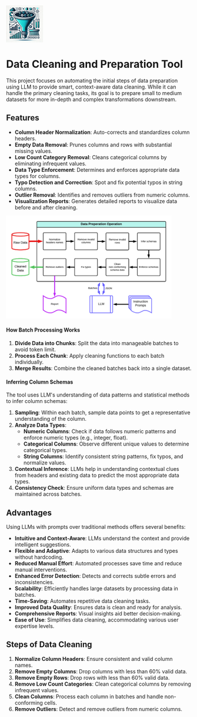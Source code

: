 <img src="appendix/icon.webp" width=100 height="auto">

# Data Cleaning and Preparation Tool
This project focuses on automating the initial steps of data preparation using LLM to provide smart, context-aware data cleaning. While it can handle the primary cleaning tasks, its goal is to prepare small to medium datasets for more in-depth and complex transformations downstream.

## Features
- **Column Header Normalization**: Auto-corrects and standardizes column headers.
- **Empty Data Removal**: Prunes columns and rows with substantial missing values.
- **Low Count Category Removal**: Cleans categorical columns by eliminating infrequent values.
- **Data Type Enforcement**: Determines and enforces appropriate data types for columns.
- **Typo Detection and Correction**: Spot and fix potential typos in string columns.
- **Outlier Removal**: Identifies and removes outliers from numeric columns.
- **Visualization Reports**: Generates detailed reports to visualize data before and after cleaning.

<img src="appendix/flow.png" width=450 height="auto">

#### How Batch Processing Works
1. **Divide Data into Chunks**: Split the data into manageable batches to avoid token limit.
2. **Process Each Chunk**: Apply cleaning functions to each batch individually.
3. **Merge Results**: Combine the cleaned batches back into a single dataset.

#### Inferring Column Schemas
The tool uses LLM's understanding of data patterns and statistical methods to infer column schemas:

1. **Sampling**: Within each batch, sample data points to get a representative understanding of the column.
2. **Analyze Data Types**:
   - **Numeric Columns**: Check if data follows numeric patterns and enforce numeric types (e.g., integer, float).
   - **Categorical Columns**: Observe different unique values to determine categorical types.
   - **String Columns**: Identify consistent string patterns, fix typos, and normalize values.
3. **Contextual Inference**: LLMs help in understanding contextual clues from headers and existing data to predict the most appropriate data types.
4. **Consistency Check**: Ensure uniform data types and schemas are maintained across batches.
   
## Advantages
Using LLMs with prompts over traditional methods offers several benefits:   
- **Intuitive and Context-Aware**: LLMs understand the context and provide intelligent suggestions.   
- **Flexible and Adaptive**: Adapts to various data structures and types without hardcoding.   
- **Reduced Manual Effort**: Automated processes save time and reduce manual interventions.   
- **Enhanced Error Detection**: Detects and corrects subtle errors and inconsistencies.   
- **Scalability**: Efficiently handles large datasets by processing data in batches.
- **Time-Saving**: Automates repetitive data cleaning tasks.
- **Improved Data Quality**: Ensures data is clean and ready for analysis.
- **Comprehensive Reports**: Visual insights aid better decision-making.
- **Ease of Use**: Simplifies data cleaning, accommodating various user expertise levels.

## Steps of Data Cleaning
1. **Normalize Column Headers**: Ensure consistent and valid column names.
2. **Remove Empty Columns**: Drop columns with less than 60% valid data.
3. **Remove Empty Rows**: Drop rows with less than 60% valid data.
4. **Remove Low Count Categories**: Clean categorical columns by removing infrequent values.
5. **Clean Columns**: Process each column in batches and handle non-conforming cells.
6. **Remove Outliers**: Detect and remove outliers from numeric columns.


